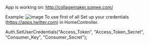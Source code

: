 App is working on:
http://collagemaker.somee.com/

Example: 
![image](http://s21.postimg.org/lzwnytpuv/image.jpg)
To use first of all Set up your credentials (https://apps.twitter.com) in HomeController.


Auth.SetUserCredentials("Access_Token", "Access_Token_Secret", "Consumer_Key", "Consumer_Secret");
